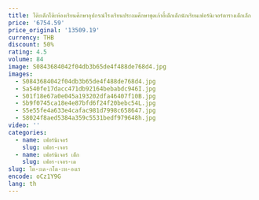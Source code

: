 ```yaml
---
title: โต๊ะเด็กโต๊ะห้องเรียนศึกษาอุปกรณ์โรงเรียนประถมศึกษาชุดเก้าอี้เด็กเด็กนักเรียนเฟอร์นิเจอร์ตารางเด็กเล็ก
price: '6754.59'
price_original: '13509.19'
currency: THB
discount: 50%
rating: 4.5
volume: 84
image: S0843684042f04db3b65de4f488de768d4.jpg
images:
  - S0843684042f04db3b65de4f488de768d4.jpg
  - Sa540fe17dacc471db92164bebabdc946I.jpg
  - S01f18e67a0e045a193202dfa46407f10B.jpg
  - Sb9f0745ca18e4e87bfd6f24f20bebc54L.jpg
  - S5e55fe4a633e4cafac981d7998c658647.jpg
  - S8024f8aed5384a359c5531bedf979648h.jpg
video: ''
categories:
  - name: เฟอร์นิเจอร์
    slug: เฟอร-เจอร
  - name: เฟอร์นิเจอร์ เด็ก
    slug: เฟอร-เจอร-เด
slug: โต-ะเด-กโต-ะห-องเร
encode: oCz1Y9G
lang: th
---
```

  